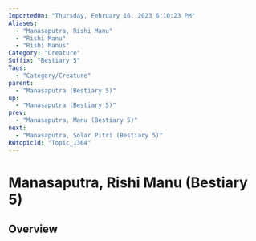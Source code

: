 ```yaml
---
ImportedOn: "Thursday, February 16, 2023 6:10:23 PM"
Aliases:
  - "Manasaputra, Rishi Manu"
  - "Rishi Manu"
  - "Rishi Manus"
Category: "Creature"
Suffix: "Bestiary 5"
Tags:
  - "Category/Creature"
parent:
  - "Manasaputra (Bestiary 5)"
up:
  - "Manasaputra (Bestiary 5)"
prev:
  - "Manasaputra, Manu (Bestiary 5)"
next:
  - "Manasaputra, Solar Pitri (Bestiary 5)"
RWtopicId: "Topic_1364"
---
```

# Manasaputra, Rishi Manu (Bestiary 5)
## Overview
